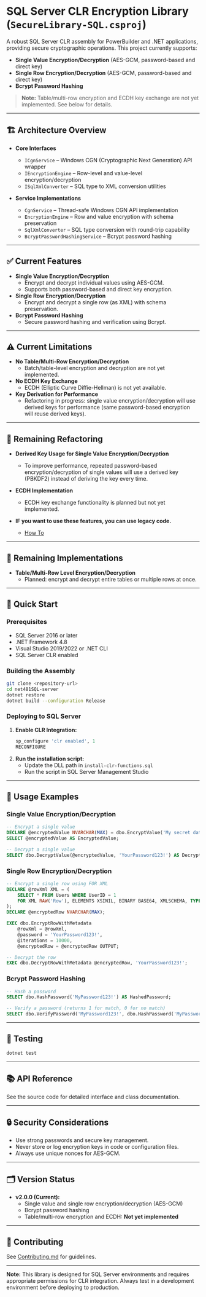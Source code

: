 # SQL Server CLR Encryption Library (`SecureLibrary-SQL.csproj`)

A robust SQL Server CLR assembly for PowerBuilder and .NET applications, providing secure cryptographic operations. This project currently supports:

- **Single Value Encryption/Decryption** (AES-GCM, password-based and direct key)
- **Single Row Encryption/Decryption** (AES-GCM, password-based and direct key)
- **Bcrypt Password Hashing**

> **Note:** Table/multi-row encryption and ECDH key exchange are not yet implemented. See below for details.

---

## 🏗️ Architecture Overview

- **Core Interfaces**
  - `ICgnService` – Windows CGN (Cryptographic Next Generation) API wrapper
  - `IEncryptionEngine` – Row-level and value-level encryption/decryption
  - `ISqlXmlConverter` – SQL type to XML conversion utilities

- **Service Implementations**
  - `CgnService` – Thread-safe Windows CGN API implementation
  - `EncryptionEngine` – Row and value encryption with schema preservation
  - `SqlXmlConverter` – SQL type conversion with round-trip capability
  - `BcryptPasswordHashingService` – Bcrypt password hashing

---

## ✅ Current Features

- **Single Value Encryption/Decryption**
  - Encrypt and decrypt individual values using AES-GCM.
  - Supports both password-based and direct key encryption.
- **Single Row Encryption/Decryption**
  - Encrypt and decrypt a single row (as XML) with schema preservation.
- **Bcrypt Password Hashing**
  - Secure password hashing and verification using Bcrypt.

---

## ⚠️ Current Limitations

- **No Table/Multi-Row Encryption/Decryption**
  - Batch/table-level encryption and decryption are not yet implemented.
- **No ECDH Key Exchange**
  - ECDH (Elliptic Curve Diffie-Hellman) is not yet available.
- **Key Derivation for Performance**
  - Refactoring in progress: single value encryption/decryption will use derived keys for performance (same password-based encryption will reuse derived keys).

---

## 🔄 Remaining Refactoring

- **Derived Key Usage for Single Value Encryption/Decryption**
  - To improve performance, repeated password-based encryption/decryption of single values will use a derived key (PBKDF2) instead of deriving the key every time.
- **ECDH Implementation**
  - ECDH key exchange functionality is planned but not yet implemented.

- **IF you want to use these features, you can use legacy code.**
  - [How To](../Examples/SQL-server-Net%204.8)

---

## 🚧 Remaining Implementations

- **Table/Multi-Row Level Encryption/Decryption**
  - Planned: encrypt and decrypt entire tables or multiple rows at once.

---

## 🚀 Quick Start

### Prerequisites

- SQL Server 2016 or later
- .NET Framework 4.8
- Visual Studio 2019/2022 or .NET CLI
- SQL Server CLR enabled

### Building the Assembly

```bash
git clone <repository-url>
cd net481SQL-server
dotnet restore
dotnet build --configuration Release
```

### Deploying to SQL Server

1. **Enable CLR Integration:**
   ```sql
   sp_configure 'clr enabled', 1
   RECONFIGURE
   ```
2. **Run the installation script:**
   - Update the DLL path in `install-clr-functions.sql`
   - Run the script in SQL Server Management Studio

---

## 📖 Usage Examples

### Single Value Encryption/Decryption

```sql
-- Encrypt a single value
DECLARE @encryptedValue NVARCHAR(MAX) = dbo.EncryptValue('My secret data', 'YourPassword123!', 10000);
SELECT @encryptedValue AS EncryptedValue;

-- Decrypt a single value
SELECT dbo.DecryptValue(@encryptedValue, 'YourPassword123!') AS DecryptedValue;
```

### Single Row Encryption/Decryption

```sql
-- Encrypt a single row using FOR XML
DECLARE @rowXml XML = (
    SELECT * FROM Users WHERE UserID = 1 
    FOR XML RAW('Row'), ELEMENTS XSINIL, BINARY BASE64, XMLSCHEMA, TYPE
);
DECLARE @encryptedRow NVARCHAR(MAX);

EXEC dbo.EncryptRowWithMetadata 
    @rowXml = @rowXml,
    @password = 'YourPassword123!',
    @iterations = 10000,
    @encryptedRow = @encryptedRow OUTPUT;

-- Decrypt the row
EXEC dbo.DecryptRowWithMetadata @encryptedRow, 'YourPassword123!';
```

### Bcrypt Password Hashing

```sql
-- Hash a password
SELECT dbo.HashPassword('MyPassword123!') AS HashedPassword;

-- Verify a password (returns 1 for match, 0 for no match)
SELECT dbo.VerifyPassword('MyPassword123!', dbo.HashPassword('MyPassword123!')) AS IsValid;
```

---

## 🧪 Testing

```bash
dotnet test
```

---

## 📚 API Reference

See the source code for detailed interface and class documentation.

---

## 🔒 Security Considerations

- Use strong passwords and secure key management.
- Never store or log encryption keys in code or configuration files.
- Always use unique nonces for AES-GCM.

---

## 🗂️ Version Status

- **v2.0.0 (Current):**
  - Single value and single row encryption/decryption (AES-GCM)
  - Bcrypt password hashing
  - Table/multi-row encryption and ECDH: **Not yet implemented**

---

## 🤝 Contributing

See [Contributing.md](../Contributing.md) for guidelines.

---

**Note:** This library is designed for SQL Server environments and requires appropriate permissions for CLR integration. Always test in a development environment before deploying to production. 